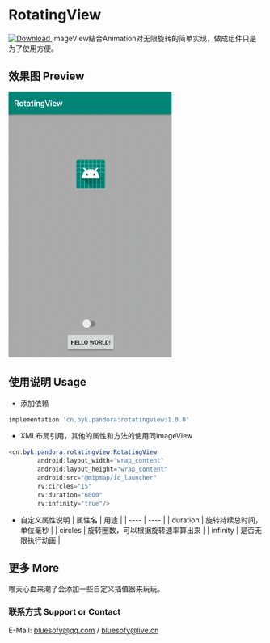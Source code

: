 # RotatingView
[ ![Download](https://api.bintray.com/packages/blueyuki/maven/RotatingView/images/download.svg) ](https://bintray.com/blueyuki/maven/RotatingView/_latestVersion)
ImageView结合Animation对无限旋转的简单实现，做成组件只是为了使用方便。


## 效果图 Preview
![image](https://github.com/bluesofy/RotatingView/blob/master/preview/preview.gif)


## 使用说明 Usage
- 添加依赖
```gradle
implementation 'cn.byk.pandora:rotatingview:1.0.0'
```

- XML布局引用，其他的属性和方法的使用同ImageView
```java
<cn.byk.pandora.rotatingview.RotatingView
        android:layout_width="wrap_content"
        android:layout_height="wrap_content"
        android:src="@mipmap/ic_launcher"
        rv:circles="15"
        rv:duration="6000"
        rv:infinity="true"/>
```

- 自定义属性说明
| 属性名 | 用途 |
| ---- | ---- |
| duration | 旋转持续总时间，单位毫秒 |
| circles | 旋转圈数，可以根据旋转速率算出来 |
| infinity | 是否无限执行动画 |


## 更多 More
哪天心血来潮了会添加一些自定义插值器来玩玩。


### 联系方式  Support or Contact
E-Mail: bluesofy@qq.com / bluesofy@live.cn